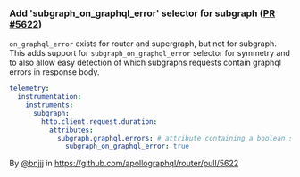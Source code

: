 ### Add 'subgraph_on_graphql_error' selector for subgraph ([PR #5622](https://github.com/apollographql/router/pull/5622))

`on_graphql_error` exists for router and supergraph, but not for subgraph. This adds support for `subgraph_on_graphql_error` selector for symmetry and to also allow easy detection of which subgraphs requests contain graphql errors in response body. 

```yaml
telemetry:
  instrumentation:
    instruments:
      subgraph:
        http.client.request.duration:
          attributes:
            subgraph.graphql.errors: # attribute containing a boolean set to true if response.errors is not empty
              subgraph_on_graphql_error: true
```

By [@bnjjj](https://github.com/bnjjj) in https://github.com/apollographql/router/pull/5622
